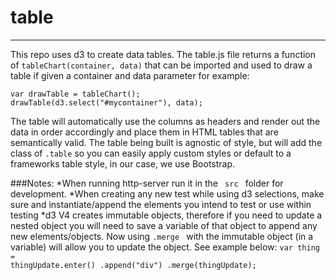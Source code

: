 # table
---
This repo uses d3 to create data tables. The table.js file returns a function of <code>tableChart(container, data)</code> that can be imported and used to draw a table if given a container and data parameter for example:

<code>var drawTable = tableChart();
drawTable(d3.select("#mycontainer"), data); </code>

The table will automatically use the columns as headers and render out the data in order accordingly and place them in HTML tables that are semantically valid. The table being built is agnostic of style, but will add the class of <code>.table</code> so you can easily apply custom styles or default to a frameworks table style, in our case, we use Bootstrap.

###Notes:
*When running http-server run it in the <code> src </code> folder for development. 
*When creating any new test while using d3 selections, make sure and instantiate/append the elements you intend to test or use within testing
*d3 V4 creates immutable objects, therefore if you need to update a nested object you will need to save a variable of that object to append any new elements/objects. Now using <code>.merge </code> with the immutable object (in a variable) will allow you to update the object. See example below:
    <code>var thing = thingUpdate.enter()
        .append("div")
        .merge(thingUpdate);</code>
